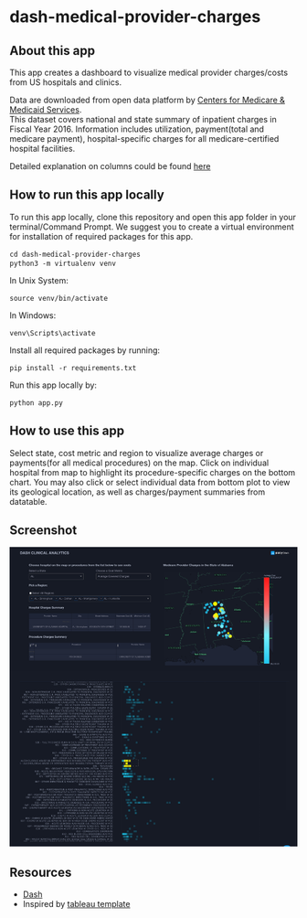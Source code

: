# dash-medical-provider-charges

## About this app

This app creates a dashboard to visualize medical provider charges/costs from US hospitals and clinics.

Data are downloaded from open data platform by [Centers for Medicare & Medicaid Services](https://www.cms.gov/Research-Statistics-Data-and-Systems/Statistics-Trends-and-Reports/Medicare-Provider-Charge-Data/Inpatient2016.html).  
This dataset covers national and state summary of inpatient charges in Fiscal Year 2016. Information includes utilization, payment(total and medicare payment), hospital-specific charges for all medicare-certified hospital facilities.

Detailed explanation on columns could be found [here](https://data.cms.gov/Medicare-Inpatient/Inpatient-Prospective-Payment-System-IPPS-Provider/fm2n-hjj6)

## How to run this app locally

To run this app locally, clone this repository and open this app folder in your terminal/Command Prompt. We suggest you to create a virtual environment for installation of required packages for this app.

```
cd dash-medical-provider-charges
python3 -m virtualenv venv

```
In Unix System:
```
source venv/bin/activate

```

In Windows: 

```
venv\Scripts\activate
```

Install all required packages by running:
```
pip install -r requirements.txt
```

Run this app locally by:
```
python app.py
```

## How to use this app

Select state, cost metric and region to visualize average charges or payments(for all medical procedures) on the map. Click on individual hospital from map to highlight its procedure-specific charges on the bottom chart. You may also click or select individual data from bottom plot to view its geological location, as well as charges/payment summaries from datatable.

## Screenshot

![Screencast](screenshot.png)

## Resources
* [Dash](https://dash.plot.ly/)
* Inspired by [tableau template](https://www.tableau.com/solutions/workbook/improve-patient-satisfaction-improving-cycle-time)
